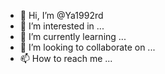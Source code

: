 - 👋 Hi, I’m @Ya1992rd
- 👀 I’m interested in ...
- 🌱 I’m currently learning ...
- 💞️ I’m looking to collaborate on ...
- 📫 How to reach me ...

<!---
Ya1992rd/Ya1992rd is a ✨ special ✨ repository because its `README.md` (this file) appears on your GitHub profile.
You can click the Preview link to take a look at your changes.
--->
